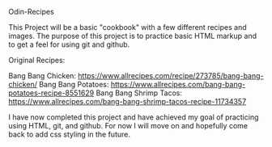 Odin-Recipes

This Project will be a basic "cookbook" with a few different recipes and images. The purpose of this project is to practice basic HTML markup and to get a feel for using git and github.

Original Recipes:

Bang Bang Chicken: https://www.allrecipes.com/recipe/273785/bang-bang-chicken/
Bang Bang Potatoes: https://www.allrecipes.com/bang-bang-potatoes-recipe-8551629
Bang Bang Shrimp Tacos: https://www.allrecipes.com/bang-bang-shrimp-tacos-recipe-11734357

I have now completed this project and have achieved my goal of practicing using HTML, git, and github. For now I will move on and hopefully come back to add css styling in the future. 
